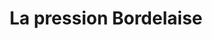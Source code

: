 ---
title: La pression Bordelaise
type: Blog
preview: /images/preview-min/preview-la-pression-bordelaise.jpg
description: Blog sur la thématique de la bière à Bordeaux. Réalisé from scratch avec php et mySQL
images-desktop: [
    '/images/lpb/web/lpb-1.jpg',
    '/images/lpb/web/lpb-2.jpg',
    '/images/lpb/web/lpb-3.jpg',
    '/images/lpb/web/lpb-4.jpg'
]
images-mobile: [
    '/images/lpb/mobile/lpb-1.png',
    '/images/lpb/mobile/lpb-2.png',
    '/images/lpb/mobile/lpb-3.png',
    '/images/lpb/mobile/lpb-4.png'
]
period: Avril 2020
github: "https://github.com/romaric-g/BlogArt"
tags: ["web","server","UI"]
---